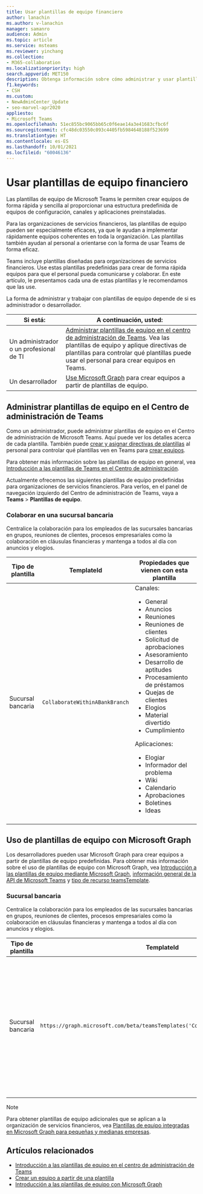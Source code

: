 ```yaml
---
title: Usar plantillas de equipo financiero
author: lanachin
ms.author: v-lanachin
manager: samanro
audience: Admin
ms.topic: article
ms.service: msteams
ms.reviewer: yinchang
ms.collection:
- M365-collaboration
ms.localizationpriority: high
search.appverid: MET150
description: Obtenga información sobre cómo administrar y usar plantillas de equipo financiero en el Centro de administración de Teams y con Microsoft Graph para crear equipos de forma rápida y sencilla para su organización de servicios financieros.
f1.keywords:
- CSH
ms.custom:
- NewAdminCenter_Update
- seo-marvel-apr2020
appliesto:
- Microsoft Teams
ms.openlocfilehash: 51ec855bc9065bb65c0f6eae14a3e41683cfbc6f
ms.sourcegitcommit: cfc48dc03550c093c4405fb5984648188f523699
ms.translationtype: HT
ms.contentlocale: es-ES
ms.lasthandoff: 10/01/2021
ms.locfileid: "60046136"
---
```

# <a name="use-financial-team-templates"></a>Usar plantillas de equipo financiero

Las plantillas de equipo de Microsoft Teams le permiten crear equipos de forma rápida y sencilla al proporcionar una estructura predefinida de equipos de configuración, canales y aplicaciones preinstaladas.

Para las organizaciones de servicios financieros, las plantillas de equipo pueden ser especialmente eficaces, ya que le ayudan a implementar rápidamente equipos coherentes en toda la organización. Las plantillas también ayudan al personal a orientarse con la forma de usar Teams de forma eficaz.

Teams incluye plantillas diseñadas para organizaciones de servicios financieros. Use estas plantillas predefinidas para crear de forma rápida equipos para que el personal pueda comunicarse y colaborar. En este artículo, le presentamos cada una de estas plantillas y le recomendamos que las use.

La forma de administrar y trabajar con plantillas de equipo depende de si es administrador o desarrollador.

|Si está: | A continuación, usted: |
| ---- | --------- |
| Un administrador o un profesional de TI |[Administrar plantillas de equipo en el centro de administración de Teams](#manage-team-templates-in-the-teams-admin-center). Vea las plantillas de equipo y aplique directivas de plantillas para controlar qué plantillas puede usar el personal para crear equipos en Teams. |
| Un desarrollador | [Use Microsoft Graph](#use-team-templates-with-microsoft-graph) para crear equipos a partir de plantillas de equipo. |

## <a name="manage-team-templates-in-the-teams-admin-center"></a>Administrar plantillas de equipo en el Centro de administración de Teams

Como un administrador, puede administrar plantillas de equipo en el Centro de administración de Microsoft Teams. Aquí puede ver los detalles acerca de cada plantilla. También puede [crear y asignar directivas de plantillas](templates-policies.md) al personal para controlar qué plantillas ven en Teams para [crear equipos](https://support.microsoft.com/office/create-a-team-with-team-templates-702a2977-e662-4038-bef5-bdf8ee47b17b).

Para obtener más información sobre las plantillas de equipo en general, vea [Introducción a las plantillas de Teams en el Centro de administración](get-started-with-teams-templates-in-the-admin-console.md).

Actualmente ofrecemos las siguientes plantillas de equipo predefinidas para organizaciones de servicios financieros. Para verlos, en el panel de navegación izquierdo del Centro de administración de Teams, vaya a **Teams** > **Plantillas de equipo**.

### <a name="collaborate-within-a-bank-branch"></a>Colaborar en una sucursal bancaria

Centralice la colaboración para los empleados de las sucursales bancarias en grupos, reuniones de clientes, procesos empresariales como la colaboración en cláusulas financieras y mantenga a todos al día con anuncios y elogios.

| Tipo de plantilla |TemplateId| Propiedades que vienen con esta plantilla |
| ------------------ |--|----------------------------------------------------- |
|Sucursal bancaria| `CollaborateWithinABankBranch`|Canales: <ul><li>General<li>Anuncios</li><li>Reuniones</li><li>Reuniones de clientes</li><li>Solicitud de aprobaciones </li><li>Asesoramiento</li><li>Desarrollo de aptitudes</li><li>Procesamiento de préstamos</li><li>Quejas de clientes</li><li>Elogios</li><li>Material divertido</li><li>Cumplimiento</li></ul>Aplicaciones:<ul><li>Elogiar </li><li>Informador del problema</li><li>Wiki</li><li>Calendario</li><li>Aprobaciones</li><li>Boletines</li><li>Ideas</li></ul>|
||||

## <a name="use-team-templates-with-microsoft-graph"></a>Uso de plantillas de equipo con Microsoft Graph

Los desarrolladores pueden usar Microsoft Graph para crear equipos a partir de plantillas de equipo predefinidas. Para obtener más información sobre el uso de plantillas de equipo con Microsoft Graph, vea [Introducción a las plantillas de equipo mediante Microsoft Graph](get-started-with-teams-templates.md), [información general de la API de Microsoft Teams](/graph/teams-concept-overview?view=graph-rest-1.0) y [tipo de recurso teamsTemplate](/graph/api/resources/teamstemplate?view=graph-rest-1.0).

### <a name="bank-branch"></a>Sucursal bancaria

Centralice la colaboración para los empleados de las sucursales bancarias en grupos, reuniones de clientes, procesos empresariales como la colaboración en cláusulas financieras y mantenga a todos al día con anuncios y elogios.

| Tipo de plantilla |TemplateId| Canales de plantilla |
| ------------------ |--|----------------------------------------------------- |
|Sucursal bancaria|`https://graph.microsoft.com/beta/teamsTemplates('CollaborateWithinABankBranch')`|General<br>Anuncios<br>Reuniones<br>Reuniones de clientes<br>Solicitud de aprobaciones<br>Asesoramiento<br>Desarrollo de aptitudes<br>Procesamiento de préstamos<br>Quejas de clientes<br>Elogios<br>Material divertido<br>Cumplimiento|
||||

> [!NOTE]
> Para obtener plantillas de equipo adicionales que se aplican a la organización de servicios financieros, vea [Plantillas de equipo integradas en Microsoft Graph para pequeñas y medianas empresas](smb-templates.md).

## <a name="related-articles"></a>Artículos relacionados

- [Introducción a las plantillas de equipo en el centro de administración de Teams](get-started-with-teams-templates-in-the-admin-console.md)
- [Crear un equipo a partir de una plantilla](https://support.microsoft.com/office/create-a-team-with-team-templates-702a2977-e662-4038-bef5-bdf8ee47b17b)
- [Introducción a las plantillas de equipo con Microsoft Graph](get-started-with-teams-templates.md)
